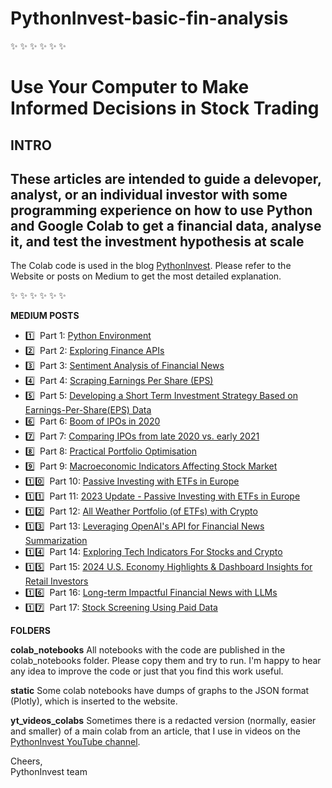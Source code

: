 # PythonInvest-basic-fin-analysis
:sparkles: :sparkles: :sparkles: :sparkles: :sparkles: :sparkles:

# Use Your Computer to Make Informed Decisions in Stock Trading

**INTRO**
-------------------------------------
 These articles are intended to guide a delevoper, analyst, or an individual investor with some programming experience on how to use Python and  Google Colab to get a financial data, analyse it, and test the investment hypothesis at scale
------------------------------------- 

The Colab code is used in the blog [PythonInvest](https://pythoninvest.com/blog). Please refer to the Website or posts on Medium to get the most detailed explanation.

:sparkles: :sparkles: :sparkles: :sparkles: :sparkles: :sparkles:

**MEDIUM POSTS**
* :one:	&nbsp;Part 1: [Python Environment](https://pythoninvest.com/long-read/python-environment) 
* :two:	&nbsp;Part 2: [Exploring Finance APIs](https://pythoninvest.com/long-read/exploring-finance-apis) 
* :three:	&nbsp;Part 3: [Sentiment Analysis of Financial News](https://pythoninvest.com/long-read/sentiment-analysis-of-financial-news) 
* :four:	&nbsp;Part 4: [Scraping Earnings Per Share (EPS)](https://pythoninvest.com/long-read/scraping-earnings-per-share-eps) 
* :five:	&nbsp;Part 5: [Developing a Short Term Investment Strategy Based on Earnings-Per-Share(EPS) Data](https://pythoninvest.com/long-read/developing-short-term-investment-strategy-based-on-esp) 
* :six:	&nbsp;Part 6: [Boom of IPOs in 2020](https://pythoninvest.com/long-read/boom-of-ipos-in-2020)  
* 7️⃣	&nbsp;Part 7: [Comparing IPOs from late 2020 vs. early 2021](https://pythoninvest.com/long-read/comparing-ipos-from-late-2020-2021)  
* 8️⃣ &nbsp;Part 8: [Practical Portfolio Optimisation](https://pythoninvest.com/long-read/practical-portfolio-optimisation)  
* 9️⃣ &nbsp;Part 9: [Macroeconomic Indicators Affecting Stock Market](https://pythoninvest.com/long-read/macro-indicators-affecting-stock-market)  
* :one::zero: &nbsp;Part 10: [Passive Investing with ETFs in Europe](https://pythoninvest.com/long-read/passive-investing-with-etfs-europe)  
* :one::one: &nbsp;Part 11: [2023 Update - Passive Investing with ETFs in Europe](https://pythoninvest.com/long-read/2023-passive-investing-with-etfs-europe)  
* :one::two: &nbsp;Part 12: [All Weather Portfolio (of ETFs) with Crypto](https://pythoninvest.com/long-read/all-weather-portfolio-with-crypto)  
* :one::three: &nbsp;Part 13: [Leveraging OpenAI's API for Financial News Summarization](https://pythoninvest.com/long-read/chatgpt-api-for-financial-news-summarization)  
* :one::four: &nbsp;Part 14: [Exploring Tech Indicators For Stocks and Crypto](https://pythoninvest.com/long-read/tech-indicators-on-crypto-and-stocks)
* :one::five: &nbsp;Part 15: [2024 U.S. Economy Highlights & Dashboard Insights for Retail Investors](https://pythoninvest.com/long-read/2024-year-wrap-and-automatic-dashboard)
* :one::six: &nbsp;Part 16: [Long-term Impactful Financial News with LLMs](https://pythoninvest.com/long-read/long-term-financial-news-using-llms)
* :one::seven: &nbsp;Part 17: [Stock Screening Using Paid Data](https://pythoninvest.com/long-read/stock-screening-using-paid-data)

**FOLDERS**

  **colab_notebooks**
   All notebooks with the code are published in the colab_notebooks folder. Please copy them and try to run.
   I'm happy to hear any idea to improve the code or just that you find this work useful.

  **static**
   Some colab notebooks have dumps of graphs to the JSON format (Plotly), which is inserted to the website.
  
  **yt_videos_colabs**
    Sometimes there is a redacted version (normally, easier and smaller) of a main colab from an article, that I use in videos on the [PythonInvest YouTube channel](https://www.youtube.com/channel/UCZb99NG1IE75c5qH2mCuqVg). 

 
Cheers, <br>
PythonInvest team
